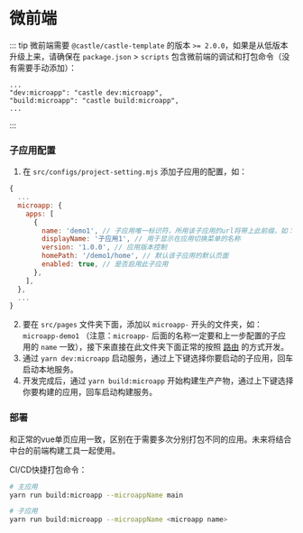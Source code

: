 # 微前端

::: tip
微前端需要 `@castle/castle-template` 的版本 `>= 2.0.0`，如果是从低版本升级上来，请确保在 `package.json` > `scripts` 包含微前端的调试和打包命令（没有需要手动添加）：

```
...
"dev:microapp": "castle dev:microapp",
"build:microapp": "castle build:microapp",
...
```
:::

### 子应用配置

1. 在 `src/configs/project-setting.mjs` 添加子应用的配置，如：
```js
{
  ...
  microapp: {
    apps: [
      {
        name: 'demo1', // 子应用唯一标识符，所用该子应用的url将带上此前缀，如：/demo1/you-page-path
        displayName: '子应用1', // 用于显示在应用切换菜单的名称
        version: '1.0.0', // 应用版本控制
        homePath: '/demo1/home', // 默认该子应用的默认页面
        enabled: true, // 是否启用此子应用
      },
    ],
  },
  ...
}
``` 
2. 要在 `src/pages` 文件夹下面，添加以 `microapp-` 开头的文件夹，如：`microapp-demo1` （注意：`microapp-` 后面的名称一定要和上一步配置的子应用的 `name` 一致），接下来直接在此文件夹下面正常的按照 [路由](/cli/router.html) 的方式开发。
3. 通过 `yarn dev:microapp` 启动服务，通过上下键选择你要启动的子应用，回车启动本地服务。
4. 开发完成后，通过 `yarn build:microapp` 开始构建生产产物，通过上下键选择你要构建的应用，回车启动构建服务。

### 部署

和正常的vue单页应用一致，区别在于需要多次分别打包不同的应用。未来将结合中台的前端构建工具一起使用。

CI/CD快捷打包命令：

```bash
# 主应用
yarn run build:microapp --microappName main

# 子应用
yarn run build:microapp --microappName <microapp name>

```